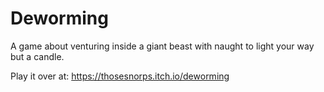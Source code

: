 # Deworming
A game about venturing inside a giant beast with naught to light your way but a candle.

Play it over at: https://thosesnorps.itch.io/deworming

